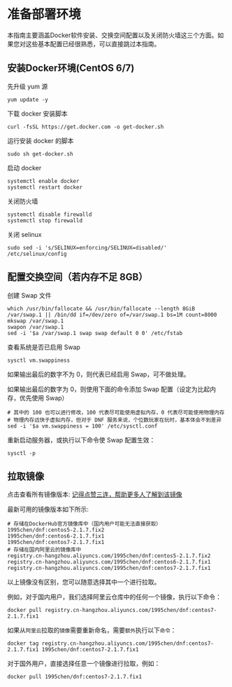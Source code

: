# 准备部署环境

本指南主要涵盖Docker软件安装、交换空间配置以及关闭防火墙这三个方面。如果您对这些基本配置已经很熟悉，可以直接跳过本指南。

## 安装Docker环境(CentOS 6/7)

先升级 yum 源

```shell
yum update -y
```

下载 docker 安装脚本

```shell
curl -fsSL https://get.docker.com -o get-docker.sh
```

运行安装 docker 的脚本

```shell
sudo sh get-docker.sh
```

启动 docker

```shell
systemctl enable docker
systemctl restart docker
```

关闭防火墙

```shell
systemctl disable firewalld
systemctl stop firewalld
```

关闭 selinux

```shell
sudo sed -i 's/SELINUX=enforcing/SELINUX=disabled/' /etc/selinux/config
```

## 配置交换空间（若内存不足 8GB）

创建 Swap 文件

```shell
which /usr/bin/fallocate && /usr/bin/fallocate --length 8GiB /var/swap.1 || /bin/dd if=/dev/zero of=/var/swap.1 bs=1M count=8000
mkswap /var/swap.1
swapon /var/swap.1
sed -i '$a /var/swap.1 swap swap default 0 0' /etc/fstab
```

查看系统是否已启用 Swap

```shell
sysctl vm.swappiness
```

如果输出最后的数字不为 0，则代表已经启用 Swap，可不做处理。

如果输出最后的数字为 0，则使用下面的命令添加 Swap 配置（设定为比起内存，优先使用 Swap）

```shell
# 其中的 100 也可以进行修改，100 代表尽可能使用虚拟内存，0 代表尽可能使用物理内存
# 物理内存远快于虚拟内存，但对于 DNF 服务来说，个位数玩家在玩时，基本体会不到差异
sed -i '$a vm.swappiness = 100' /etc/sysctl.conf
```

重新启动服务器，或执行以下命令使 Swap 配置生效：

```shell
sysctl -p
```

## 拉取镜像

点击查看所有镜像版本: [记得点赞三连，帮助更多人了解到该镜像](https://hub.docker.com/repository/docker/1995chen/dnf)

最新可用的镜像版本如下所示:
```shell
# 存储在DockerHub官方镜像库中（国内用户可能无法直接获取）
1995chen/dnf:centos5-2.1.7.fix2
1995chen/dnf:centos6-2.1.7.fix1
1995chen/dnf:centos7-2.1.7.fix1
# 存储在国内阿里云的镜像库中
registry.cn-hangzhou.aliyuncs.com/1995chen/dnf:centos5-2.1.7.fix2
registry.cn-hangzhou.aliyuncs.com/1995chen/dnf:centos6-2.1.7.fix1
registry.cn-hangzhou.aliyuncs.com/1995chen/dnf:centos7-2.1.7.fix1
```
以上镜像没有区别，您可以随意选择其中一个进行拉取。

例如，对于国内用户，我们选择阿里云仓库中的任何一个镜像，执行以下命令：
```
docker pull registry.cn-hangzhou.aliyuncs.com/1995chen/dnf:centos7-2.1.7.fix1
```
如果从`阿里云`拉取的`镜像`需要重新命名，需要`额外`执行以下`命令`：
```shell
docker tag registry.cn-hangzhou.aliyuncs.com/1995chen/dnf:centos7-2.1.7.fix1 1995chen/dnf:centos7-2.1.7.fix1
```

对于国外用户，直接选择任意一个镜像进行拉取，例如：
```shell
docker pull 1995chen/dnf:centos7-2.1.7.fix1
```
